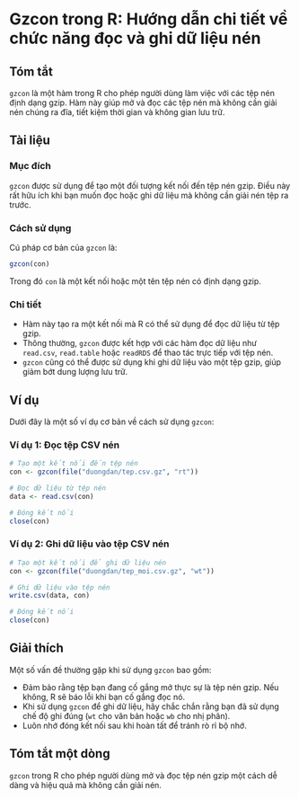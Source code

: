 <!--
Meta Description: # Gzcon trong R: Hướng dẫn chi tiết về chức năng đọc và ghi dữ liệu nén ## Tóm tắt `gzcon` là một hàm trong R cho phép người dùng làm việc với các tệp...
Meta Keywords: nén, tệp, gzcon, một, liệu
-->

# Gzcon trong R: Hướng dẫn chi tiết về chức năng đọc và ghi dữ liệu nén

## Tóm tắt
`gzcon` là một hàm trong R cho phép người dùng làm việc với các tệp nén định dạng gzip. Hàm này giúp mở và đọc các tệp nén mà không cần giải nén chúng ra đĩa, tiết kiệm thời gian và không gian lưu trữ.

## Tài liệu
### Mục đích
`gzcon` được sử dụng để tạo một đối tượng kết nối đến tệp nén gzip. Điều này rất hữu ích khi bạn muốn đọc hoặc ghi dữ liệu mà không cần giải nén tệp ra trước.

### Cách sử dụng
Cú pháp cơ bản của `gzcon` là:

```R
gzcon(con)
```

Trong đó `con` là một kết nối hoặc một tên tệp nén có định dạng gzip.

### Chi tiết
- Hàm này tạo ra một kết nối mà R có thể sử dụng để đọc dữ liệu từ tệp gzip. 
- Thông thường, `gzcon` được kết hợp với các hàm đọc dữ liệu như `read.csv`, `read.table` hoặc `readRDS` để thao tác trực tiếp với tệp nén.
- `gzcon` cũng có thể được sử dụng khi ghi dữ liệu vào một tệp gzip, giúp giảm bớt dung lượng lưu trữ.

## Ví dụ
Dưới đây là một số ví dụ cơ bản về cách sử dụng `gzcon`:

### Ví dụ 1: Đọc tệp CSV nén
```R
# Tạo một kết nối đến tệp nén
con <- gzcon(file("duongdan/tep.csv.gz", "rt"))

# Đọc dữ liệu từ tệp nén
data <- read.csv(con)

# Đóng kết nối
close(con)
```

### Ví dụ 2: Ghi dữ liệu vào tệp CSV nén
```R
# Tạo một kết nối để ghi dữ liệu nén
con <- gzcon(file("duongdan/tep_moi.csv.gz", "wt"))

# Ghi dữ liệu vào tệp nén
write.csv(data, con)

# Đóng kết nối
close(con)
```

## Giải thích
Một số vấn đề thường gặp khi sử dụng `gzcon` bao gồm:
- Đảm bảo rằng tệp bạn đang cố gắng mở thực sự là tệp nén gzip. Nếu không, R sẽ báo lỗi khi bạn cố gắng đọc nó.
- Khi sử dụng `gzcon` để ghi dữ liệu, hãy chắc chắn rằng bạn đã sử dụng chế độ ghi đúng (`wt` cho văn bản hoặc `wb` cho nhị phân).
- Luôn nhớ đóng kết nối sau khi hoàn tất để tránh rò rỉ bộ nhớ.

## Tóm tắt một dòng
`gzcon` trong R cho phép người dùng mở và đọc tệp nén gzip một cách dễ dàng và hiệu quả mà không cần giải nén.